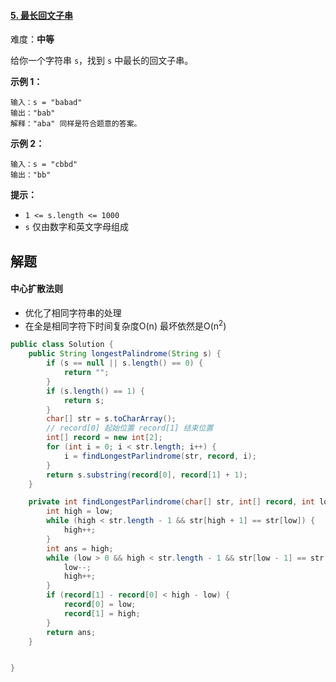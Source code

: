 #### [5. 最长回文子串](https://leetcode.cn/problems/longest-palindromic-substring/)

难度：**中等**

给你一个字符串 `s`，找到 `s` 中最长的回文子串。

 

**示例 1：**

```
输入：s = "babad"
输出："bab"
解释："aba" 同样是符合题意的答案。
```

**示例 2：**

```
输入：s = "cbbd"
输出："bb"
```

 

**提示：**

- `1 <= s.length <= 1000`
- `s` 仅由数字和英文字母组成

## 解题

#### 中心扩散法则
- 优化了相同字符串的处理
- 在全是相同字符下时间复杂度O(n) 最坏依然是O(n<sup>2</sup>)
```java
public class Solution {
    public String longestPalindrome(String s) {
        if (s == null || s.length() == 0) {
            return "";
        }
        if (s.length() == 1) {
            return s;
        }
        char[] str = s.toCharArray();
        // record[0] 起始位置 record[1] 结束位置
        int[] record = new int[2];
        for (int i = 0; i < str.length; i++) {
            i = findLongestParlindrome(str, record, i);
        }
        return s.substring(record[0], record[1] + 1);
    }

    private int findLongestParlindrome(char[] str, int[] record, int low) {
        int high = low;
        while (high < str.length - 1 && str[high + 1] == str[low]) {
            high++;
        }
        int ans = high;
        while (low > 0 && high < str.length - 1 && str[low - 1] == str[high + 1]) {
            low--;
            high++;
        }
        if (record[1] - record[0] < high - low) {
            record[0] = low;
            record[1] = high;
        }
        return ans;
    }


}


```